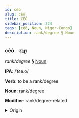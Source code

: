 ```yaml
---
id: cêô
slug: cêô
title: CÊÔ
sidebar_position: 324
tags: [cêô, Noun, Niger-Congo]
description: rank/degree § Noun
---
```


### cêô&emsp;<span kind="abugida">ꞇʇɽı</span>

*rank/degree* **§** [Noun](../../tags/Noun)

**IPA**: /ˈt͡ɕe.o/

**Verb**: to be a rank/degree

**Noun**: rank/degree

**Modifier**: rank/degree-related

<details>
    <summary>Origin</summary>
    Swahili cheo  [t͡ɕeo]<br/>
    <em>Niger-Congo Language Family</em>
</details>